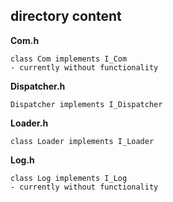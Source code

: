 ## directory content

**Com.h**
```
class Com implements I_Com
- currently without functionality
```

**Dispatcher.h**
```
Dispatcher implements I_Dispatcher
```

**Loader.h**
```
class Loader implements I_Loader
```

**Log.h**
```
class Log implements I_Log
- currently without functionality
```
